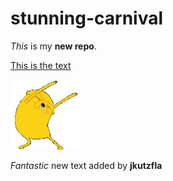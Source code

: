 # stunning-carnival

_This_ is my **new repo**.

[This is the text](text-files/my-file.txt)

![Dancing Jake the Dog](images/jake-dance.gif)

_Fantastic_ new text added by **jkutzfla**
